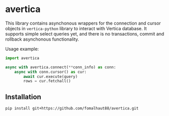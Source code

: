# avertica

This library contains asynchonous wrappers for the connection and cursor
objects in `vertica-python` library to interact with Vertica database.
It supports simple select queries yet, and there is no transactions,
commit and rollback asynchonous functionality.

Usage example:

```python
import avertica

async with avertica.connect(**conn_info) as conn:
    async with conn.cursor() as cur:
        await cur.execute(query)
        rows = cur.fetchall()
```

## Installation

```
pip install git+https://github.com/fomalhaut88/avertica.git
```
